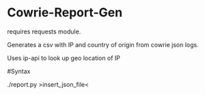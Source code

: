 # Cowrie-Report-Gen

requires requests module.

Generates a csv with IP and country of origin from cowrie json logs. 

Uses ip-api to look up geo location of IP

#Syntax

./report.py >insert_json_file< 
